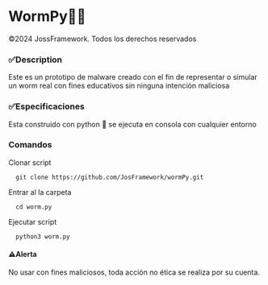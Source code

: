  <h1> WormPy👾🐍 </h1>           
  ©2024 JossFramework. Todos los derechos reservados 


<h3>✅Description </h3>
Este es un prototipo de malware creado con el fin de representar o simular un worm real con fines educativos sin ninguna intención maliciosa 

<h3>✅Especificaciones</h3>
Esta construido con python 🐍 se ejecuta en consola con cualquier entorno 

<h3>Comandos</h3>
    <p>Clonar script</p>
      
      git clone https://github.com/JosFramework/wormPy.git             


   <p>Entrar al la carpeta</p>
      
      cd worm.py               
          
   
   <p>Ejecutar script</p>
      
      python3 worm.py               
          



<h4>⚠️Alerta</h4>
No usar con fines maliciosos, toda acción no ética se realiza por su cuenta.
